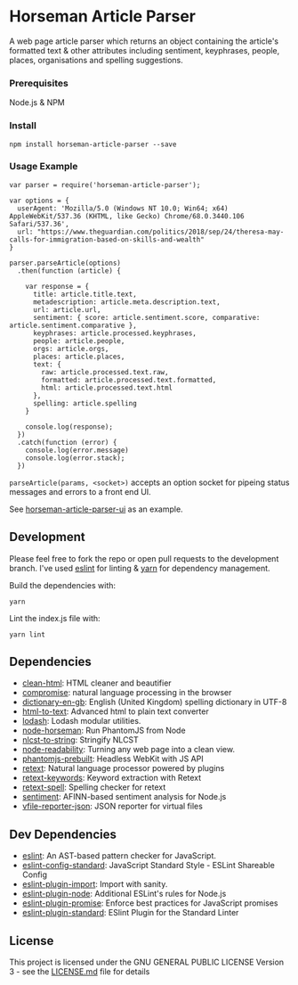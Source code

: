 # Horseman Article Parser

A web page article parser which returns an object containing the article's formatted text & other attributes including sentiment, keyphrases, people, places, organisations and spelling suggestions. 

### Prerequisites

Node.js & NPM

### Install

```
npm install horseman-article-parser --save
```

### Usage Example

```
var parser = require('horseman-article-parser');

var options = {
  userAgent: 'Mozilla/5.0 (Windows NT 10.0; Win64; x64) AppleWebKit/537.36 (KHTML, like Gecko) Chrome/68.0.3440.106 Safari/537.36',
  url: "https://www.theguardian.com/politics/2018/sep/24/theresa-may-calls-for-immigration-based-on-skills-and-wealth"
}

parser.parseArticle(options)
  .then(function (article) {

    var response = {
      title: article.title.text,
      metadescription: article.meta.description.text,
      url: article.url,
      sentiment: { score: article.sentiment.score, comparative: article.sentiment.comparative },
      keyphrases: article.processed.keyphrases,
      people: article.people,
      orgs: article.orgs,
      places: article.places,
      text: {
        raw: article.processed.text.raw,
        formatted: article.processed.text.formatted,
        html: article.processed.text.html
      },
      spelling: article.spelling
    }

    console.log(response);
  })
  .catch(function (error) {
    console.log(error.message)
    console.log(error.stack);
  })
```


`parseArticle(params, <socket>)` accepts an option socket for pipeing status messages and errors to a front end UI. 

See [horseman-article-parser-ui](https://github.com/fmacpro/horseman-article-parser-ui) as an example.


## Development

Please feel free to fork the repo or open pull requests to the development branch. I've used [eslint](https://eslint.org/) for linting & [yarn](https://yarnpkg.com/en/) for dependency management. 

Build the dependencies with:
```
yarn
```

Lint the index.js file with:
```
yarn lint
```

## Dependencies

- [clean-html](https://ghub.io/clean-html): HTML cleaner and beautifier
- [compromise](https://ghub.io/compromise): natural language processing in the browser
- [dictionary-en-gb](https://ghub.io/dictionary-en-gb): English (United Kingdom) spelling dictionary in UTF-8
- [html-to-text](https://ghub.io/html-to-text): Advanced html to plain text converter
- [lodash](https://ghub.io/lodash): Lodash modular utilities.
- [node-horseman](https://ghub.io/node-horseman): Run PhantomJS from Node
- [nlcst-to-string](https://ghub.io/nlcst-to-string): Stringify NLCST
- [node-readability](https://ghub.io/node-readability): Turning any web page into a clean view.
- [phantomjs-prebuilt](https://ghub.io/phantomjs-prebuilt): Headless WebKit with JS API
- [retext](https://ghub.io/retext): Natural language processor powered by plugins
- [retext-keywords](https://ghub.io/retext-keywords): Keyword extraction with Retext
- [retext-spell](https://ghub.io/retext-spell): Spelling checker for retext
- [sentiment](https://ghub.io/sentiment): AFINN-based sentiment analysis for Node.js
- [vfile-reporter-json](https://ghub.io/vfile-reporter-json): JSON reporter for virtual files

## Dev Dependencies

- [eslint](https://ghub.io/eslint): An AST-based pattern checker for JavaScript.
- [eslint-config-standard](https://ghub.io/eslint-config-standard): JavaScript Standard Style - ESLint Shareable Config
- [eslint-plugin-import](https://ghub.io/eslint-plugin-import): Import with sanity.
- [eslint-plugin-node](https://ghub.io/eslint-plugin-node): Additional ESLint&#39;s rules for Node.js
- [eslint-plugin-promise](https://ghub.io/eslint-plugin-promise): Enforce best practices for JavaScript promises
- [eslint-plugin-standard](https://ghub.io/eslint-plugin-standard): ESlint Plugin for the Standard Linter

## License

This project is licensed under the GNU GENERAL PUBLIC LICENSE Version 3 - see the [LICENSE.md](LICENSE.md) file for details
